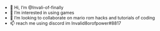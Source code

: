 - 👋 Hi, I’m @Invali-of-finally
- 👀 I’m interested in using games
- 💞️ I’m looking to collaborate on mario rom hacks and tutorials of coding
- 📫 reach me using discord im Invalid8orofpower#8817
